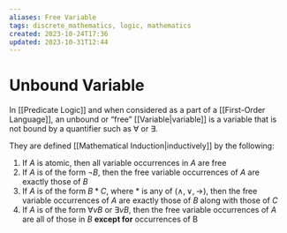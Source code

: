 ```yaml
---
aliases: Free Variable
tags: discrete_mathematics, logic, mathematics
created: 2023-10-24T17:36
updated: 2023-10-31T12:44
---
```


# Unbound Variable

In [[Predicate Logic]] and when considered as a part of a [[First-Order Language]], an unbound or “free” [[Variable|variable]] is a variable that is not bound by a quantifier such as $\forall$ or $\exists$.

They are defined [[Mathematical Induction|inductively]] by the following:
1. If $A$ is atomic, then all variable occurrences in $A$ are free
2. If $A$ is of the form $\lnot B$, then the free variable occurrences of $A$ are exactly those of $B$
3. If $A$ is of the form $B * C$, where $*$ is any of $(\land, \lor, \to)$, then the free variable occurrences of $A$ are exactly those of $B$ along with those of $C$
4. If $A$ is of the form $\forall v B$ or $\exists v B$, then the free variable occurrences of $A$ are all of those in $B$ **except for** occurrences of B
